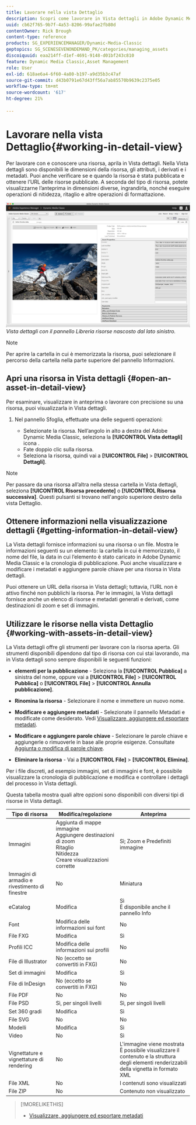 ```yaml
---
title: Lavorare nella vista Dettaglio
description: Scopri come lavorare in Vista dettagli in Adobe Dynamic Media Classic.
uuid: cb62f765-9b7f-4a53-8206-99afae2fb80d
contentOwner: Rick Brough
content-type: reference
products: SG_EXPERIENCEMANAGER/Dynamic-Media-Classic
geptopics: SG_SCENESEVENONDEMAND_PK/categories/managing_assets
discoiquuid: eaa214ff-d1ef-4691-9148-d01bf243c810
feature: Dynamic Media Classic,Asset Management
role: User
exl-id: 618ae6a4-6f60-4a80-b197-a9d35b3c47af
source-git-commit: d43b0791e67d43ff56a7ab85570b9639c2375e05
workflow-type: tm+mt
source-wordcount: '617'
ht-degree: 21%

---
```


# Lavorare nella vista Dettaglio{#working-in-detail-view}

Per lavorare con e conoscere una risorsa, aprila in Vista dettagli. Nella Vista dettagli sono disponibili le dimensioni della risorsa, gli attributi, i derivati e i metadati. Puoi anche verificare se e quando la risorsa è stata pubblicata e ottenere l’URL delle risorse pubblicate. A seconda del tipo di risorsa, potete visualizzarne l’anteprima in dimensioni diverse, ingrandirla, nonché eseguire operazioni di nitidezza, ritaglio e altre operazioni di formattazione.

<!-- 

Comment Type: remark
Last Modified By: Rick Brough (rbrough@adobe.com)
Last Modified Date: 2018-06-14T13:52:46.623-0400

<p>as_detail_view_popup.png found in Downloads on local in folder "scene7-images"</p>

 -->

![Vista dettagli](/help/assets/image_0.img.png)
*Vista dettagli con il pannello Libreria risorse nascosto dal lato sinistro.*

>[!NOTE]
>
>Per aprire la cartella in cui è memorizzata la risorsa, puoi selezionare il percorso della cartella nella parte superiore del pannello Informazioni.

## Apri una risorsa in Vista dettagli {#open-an-asset-in-detail-view}

Per esaminare, visualizzare in anteprima o lavorare con precisione su una risorsa, puoi visualizzarla in Vista dettagli.

1. Nel pannello Sfoglia, effettuate una delle seguenti operazioni:

   * Selezionate la risorsa. Nell’angolo in alto a destra del Adobe Dynamic Media Classic, seleziona la **[!UICONTROL Vista dettagli]** icona .
   * Fate doppio clic sulla risorsa.
   * Seleziona la risorsa, quindi vai a **[!UICONTROL File]** > **[!UICONTROL Dettagli]**.

>[!NOTE]
>
>Per passare da una risorsa all’altra nella stessa cartella in Vista dettagli, seleziona **[!UICONTROL Risorsa precedente]** o **[!UICONTROL Risorsa successiva]**. Questi pulsanti si trovano nell&#39;angolo superiore destro della vista Dettaglio.

## Ottenere informazioni nella visualizzazione dettagli {#getting-information-in-detail-view}

La Vista dettagli fornisce informazioni su una risorsa o un file. Mostra le informazioni seguenti su un elemento: la cartella in cui è memorizzato, il nome del file, la data in cui l’elemento è stato caricato in Adobe Dynamic Media Classic e la cronologia di pubblicazione. Puoi anche visualizzare e modificare i metadati e aggiungere parole chiave per una risorsa in Vista dettagli.

Puoi ottenere un URL della risorsa in Vista dettagli; tuttavia, l’URL non è attivo finché non pubblichi la risorsa. Per le immagini, la Vista dettagli fornisce anche un elenco di risorse e metadati generati e derivati, come destinazioni di zoom e set di immagini.

## Utilizzare le risorse nella vista Dettaglio {#working-with-assets-in-detail-view}

La Vista dettagli offre gli strumenti per lavorare con la risorsa aperta. Gli strumenti disponibili dipendono dal tipo di risorsa con cui stai lavorando, ma in Vista dettagli sono sempre disponibili le seguenti funzioni:

* **elementi per la pubblicazione** - Seleziona la **[!UICONTROL Pubblica]** a sinistra del nome, oppure vai a **[!UICONTROL File]** > **[!UICONTROL Pubblica]** o **[!UICONTROL File]** > **[!UICONTROL Annulla pubblicazione]**.

* **Rinomina la risorsa** - Selezionare il nome e immettere un nuovo nome.

* **Modificare e aggiungere metadati** - Selezionate il pannello Metadati e modificate come desiderato. Vedi [Visualizzare, aggiungere ed esportare metadati](/help/viewing-adding-exporting-metadata.md).

* **Modificare e aggiungere parole chiave** - Selezionare le parole chiave e aggiungerle o rimuoverle in base alle proprie esigenze. Consultate [Aggiunta o modifica di parole chiave](/help/viewing-adding-exporting-metadata.md).

* **Eliminare la risorsa** - Vai a **[!UICONTROL File]** > **[!UICONTROL Elimina]**.

Per i file discreti, ad esempio immagini, set di immagini e font, è possibile visualizzare la cronologia di pubblicazione e modifica e controllare i dettagli del processo in Vista dettagli.

Questa tabella mostra quali altre opzioni sono disponibili con diversi tipi di risorse in Vista dettagli.

| Tipo di risorsa | Modifica/regolazione | Anteprima |
| --- | --- | --- |
| Immagini | Aggiunta di mappe immagine<br>Aggiungere destinazioni di zoom<br>Ritaglio<br>Nitidezza<br>Creare visualizzazioni corrette | Sì; Zoom e Predefiniti immagine |
| Immagini di armadio e rivestimento di finestre | No | Miniatura |
| eCatalog | Modifica | Sì<br>È disponibile anche il pannello Info |
| Font | Modifica delle informazioni sui font | No |
| File FXG | Modifica | Sì |
| Profili ICC | Modifica delle informazioni sui profili | No |
| File di Illustrator | No (eccetto se convertiti in FXG) | No |
| Set di immagini | Modifica | Sì |
| File di InDesign | No (eccetto se convertiti in FXG) | No |
| File PDF | No | No |
| File PSD | Sì, per singoli livelli | Sì, per singoli livelli |
| Set 360 gradi | Modifica | Sì |
| File SVG | No | No |
| Modelli | Modifica | Sì |
| Video | No | Sì |
| Vignettature e vignettature di rendering | No | L&#39;immagine viene mostrata<br>È possibile visualizzare il contenuto e la struttura degli elementi renderizzabili della vignetta in formato XML |
| File XML | No | I contenuti sono visualizzati |
| File ZIP | No | Contenuto non visualizzato |

>[!MORELIKETHIS]
>
>* [Visualizzare, aggiungere ed esportare metadati](viewing-adding-exporting-metadata.md#viewing_adding_and_exporting_metadata)

